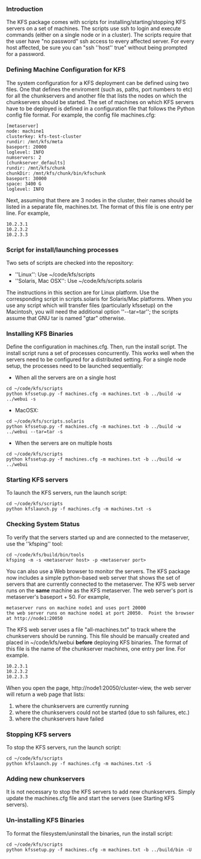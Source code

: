### Introduction ###

The KFS package comes with scripts for installing/starting/stopping KFS servers on a set of machines. The scripts use ssh to login and execute commands (either on a single node or in a cluster).  The scripts require that the user have "no password" ssh access to every affected server. For every host affected, be sure you can "ssh ''host'' true" without being prompted for a password.

### Defining Machine Configuration for KFS ###
The system configuration for a KFS deployment can be defined using two files.  One that defines the enviroment (such as, paths, port numbers to etc) for all the chunkservers and another file that lists the nodes on which the chunkservers should be started.  The set of machines on which KFS servers have to be deployed is defined in a configuration file that follows the Python config file format. For example, the config file machines.cfg:
```
[metaserver]
node: machine1
clusterkey: kfs-test-cluster
rundir: /mnt/kfs/meta
baseport: 20000
loglevel: INFO
numservers: 2
[chunkserver_defaults]
rundir: /mnt/kfs/chunk
chunkDir: /mnt/kfs/chunk/bin/kfschunk
baseport: 30000
space: 3400 G
loglevel: INFO
```
Next, assuming that there are 3 nodes in the cluster, their names should be listed in a separate file, machines.txt.  The format of this file is one entry per line.  For example,
```
10.2.3.1
10.2.3.2
10.2.3.3
```

### Script for install/launching processes ###
Two sets of scripts are checked into the repository:
  * ''Linux'': Use ~/code/kfs/scripts
  * ''Solaris, Mac OSX'': Use ~/code/kfs/scripts.solaris

The instructions in this section are for Linux platform.  Use the corresponding script in scripts.solaris for Solaris/Mac platforms.  When you use any script which will transfer files (particularly kfssetup) on the Macintosh, you will need the additional option ''--tar=tar''; the scripts assume that GNU tar is named "gtar" otherwise.

### Installing KFS Binaries ###
Define the configuration in machines.cfg. Then, run the install script.  The install script runs a set of  processes concurrently.  This works well when the servers need to be configured for a distributed setting.  For a single node setup, the processes need to be launched sequentially:
  * When all the servers are on a single host
```
cd ~/code/kfs/scripts
python kfssetup.py -f machines.cfg -m machines.txt -b ../build -w ../webui -s
```
  * MacOSX:
```
cd ~/code/kfs/scripts.solaris
python kfssetup.py -f machines.cfg -m machines.txt -b ../build -w ../webui --tar=tar -s
```
  * When the servers are on multiple hosts
```
cd ~/code/kfs/scripts
python kfssetup.py -f machines.cfg -m machines.txt -b ../build -w ../webui
```

### Starting KFS servers ###
To launch the KFS servers, run the launch script:
```
cd ~/code/kfs/scripts
python kfslaunch.py -f machines.cfg -m machines.txt -s
```

### Checking System Status ###

To verify that the servers started up and are connected to the metaserver, use the ''kfsping'' tool:
```
cd ~/code/kfs/build/bin/tools
kfsping -m -s <metaserver host> -p <metaserver port>
```

You can also use a Web browser to monitor the servers.  The KFS package now includes a simple python-based web server that shows the set of servers that are currently connected to the metaserver.  The KFS web server runs on the **same** machine as the KFS metaserver.  The web server's port is metaserver's baseport + 50.  For example,
```
metaserver runs on machine node1 and uses port 20000
the web server runs on machine node1 at port 20050.  Point the browser at http://node1:20050
```

The KFS web server uses a file "all-machines.txt" to track where the chunkservers should be running.    This file should be manually created and placed in ~/code/kfs/webui **before** deploying KFS binaries.  The format of this file is the name of the chunkserver machines, one entry per line.  For example.
```
10.2.3.1
10.2.3.2
10.2.3.3
```
When you open the page, http://node1:20050/cluster-view, the web server will return a web page that lists:
  1. where the chunkservers are currently running
  1. where the chunkservers could not be started (due to ssh failures, etc.)
  1. where the chunkservers have failed

### Stopping KFS servers ###
To stop the KFS servers, run the launch script:
```
cd ~/code/kfs/scripts
python kfslaunch.py -f machines.cfg -m machines.txt -S
```

### Adding new chunkservers ###
It is not necessary to stop the KFS servers to add new chunkservers. Simply update the machines.cfg file and start the servers (see Starting KFS servers).

### Un-installing KFS Binaries ###
To format the filesystem/uninstall the binaries, run the install script:
```
cd ~/code/kfs/scripts
python kfssetup.py -f machines.cfg -m machines.txt -b ../build/bin -U
```